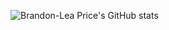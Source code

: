 ![Brandon-Lea Price's GitHub stats](https://github-readme-stats.vercel.app/api?username=brandonlea&show_icons=true&theme=radical)
